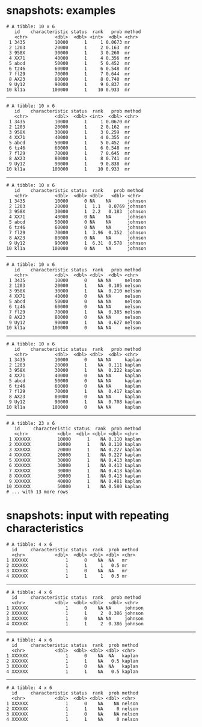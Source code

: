 # snapshots: examples

    # A tibble: 10 x 6
       id    characteristic status  rank   prob method
       <chr>          <dbl>  <dbl> <int>  <dbl> <chr> 
     1 3435           10000      1     1 0.0673 mr    
     2 1203           20000      1     2 0.163  mr    
     3 958X           30000      1     3 0.260  mr    
     4 XX71           40000      1     4 0.356  mr    
     5 abcd           50000      1     5 0.452  mr    
     6 tz46           60000      1     6 0.548  mr    
     7 fl29           70000      1     7 0.644  mr    
     8 AX23           80000      1     8 0.740  mr    
     9 Uy12           90000      1     9 0.837  mr    
    10 kl1a          100000      1    10 0.933  mr    

---

    # A tibble: 10 x 6
       id    characteristic status  rank   prob method
       <chr>          <dbl>  <dbl> <int>  <dbl> <chr> 
     1 3435           10000      1     1 0.0670 mr    
     2 1203           20000      1     2 0.162  mr    
     3 958X           30000      1     3 0.259  mr    
     4 XX71           40000      1     4 0.355  mr    
     5 abcd           50000      1     5 0.452  mr    
     6 tz46           60000      1     6 0.548  mr    
     7 fl29           70000      1     7 0.645  mr    
     8 AX23           80000      1     8 0.741  mr    
     9 Uy12           90000      1     9 0.838  mr    
    10 kl1a          100000      1    10 0.933  mr    

---

    # A tibble: 10 x 6
       id    characteristic status  rank    prob method 
       <chr>          <dbl>  <dbl> <dbl>   <dbl> <chr>  
     1 3435           10000      0 NA    NA      johnson
     2 1203           20000      1  1.1   0.0769 johnson
     3 958X           30000      1  2.2   0.183  johnson
     4 XX71           40000      0 NA    NA      johnson
     5 abcd           50000      0 NA    NA      johnson
     6 tz46           60000      0 NA    NA      johnson
     7 fl29           70000      1  3.96  0.352  johnson
     8 AX23           80000      0 NA    NA      johnson
     9 Uy12           90000      1  6.31  0.578  johnson
    10 kl1a          100000      0 NA    NA      johnson

---

    # A tibble: 10 x 6
       id    characteristic status  rank   prob method
       <chr>          <dbl>  <dbl> <dbl>  <dbl> <chr> 
     1 3435           10000      0    NA NA     nelson
     2 1203           20000      1    NA  0.105 nelson
     3 958X           30000      1    NA  0.210 nelson
     4 XX71           40000      0    NA NA     nelson
     5 abcd           50000      0    NA NA     nelson
     6 tz46           60000      0    NA NA     nelson
     7 fl29           70000      1    NA  0.385 nelson
     8 AX23           80000      0    NA NA     nelson
     9 Uy12           90000      1    NA  0.627 nelson
    10 kl1a          100000      0    NA NA     nelson

---

    # A tibble: 10 x 6
       id    characteristic status  rank   prob method
       <chr>          <dbl>  <dbl> <dbl>  <dbl> <chr> 
     1 3435           10000      0    NA NA     kaplan
     2 1203           20000      1    NA  0.111 kaplan
     3 958X           30000      1    NA  0.222 kaplan
     4 XX71           40000      0    NA NA     kaplan
     5 abcd           50000      0    NA NA     kaplan
     6 tz46           60000      0    NA NA     kaplan
     7 fl29           70000      1    NA  0.417 kaplan
     8 AX23           80000      0    NA NA     kaplan
     9 Uy12           90000      1    NA  0.708 kaplan
    10 kl1a          100000      0    NA NA     kaplan

---

    # A tibble: 23 x 6
       id     characteristic status  rank  prob method
       <chr>           <dbl>  <dbl> <dbl> <dbl> <chr> 
     1 XXXXXX          10000      1    NA 0.110 kaplan
     2 XXXXXX          10000      1    NA 0.110 kaplan
     3 XXXXXX          20000      1    NA 0.227 kaplan
     4 XXXXXX          20000      1    NA 0.227 kaplan
     5 XXXXXX          30000      1    NA 0.413 kaplan
     6 XXXXXX          30000      1    NA 0.413 kaplan
     7 XXXXXX          30000      1    NA 0.413 kaplan
     8 XXXXXX          30000      1    NA 0.413 kaplan
     9 XXXXXX          40000      1    NA 0.481 kaplan
    10 XXXXXX          50000      1    NA 0.580 kaplan
    # ... with 13 more rows

# snapshots: input with repeating characteristics

    # A tibble: 4 x 6
      id     characteristic status  rank  prob method
      <chr>           <dbl>  <dbl> <dbl> <dbl> <chr> 
    1 XXXXXX              1      0    NA  NA   mr    
    2 XXXXXX              1      1     1   0.5 mr    
    3 XXXXXX              1      0    NA  NA   mr    
    4 XXXXXX              1      1     1   0.5 mr    

---

    # A tibble: 4 x 6
      id     characteristic status  rank   prob method 
      <chr>           <dbl>  <dbl> <dbl>  <dbl> <chr>  
    1 XXXXXX              1      0    NA NA     johnson
    2 XXXXXX              1      1     2  0.386 johnson
    3 XXXXXX              1      0    NA NA     johnson
    4 XXXXXX              1      1     2  0.386 johnson

---

    # A tibble: 4 x 6
      id     characteristic status  rank  prob method
      <chr>           <dbl>  <dbl> <dbl> <dbl> <chr> 
    1 XXXXXX              1      0    NA  NA   kaplan
    2 XXXXXX              1      1    NA   0.5 kaplan
    3 XXXXXX              1      0    NA  NA   kaplan
    4 XXXXXX              1      1    NA   0.5 kaplan

---

    # A tibble: 4 x 6
      id     characteristic status  rank  prob method
      <chr>           <dbl>  <dbl> <dbl> <dbl> <chr> 
    1 XXXXXX              1      0    NA    NA nelson
    2 XXXXXX              1      1    NA     0 nelson
    3 XXXXXX              1      0    NA    NA nelson
    4 XXXXXX              1      1    NA     0 nelson


